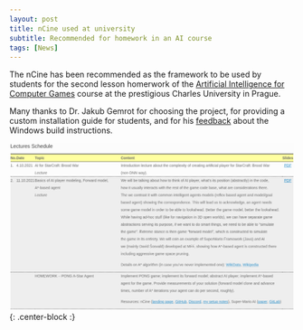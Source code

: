 ```yaml
---
layout: post
title: nCine used at university
subtitle: Recommended for homework in an AI course
tags: [News]
---
```


The nCine has been recommended as the framework to be used by students for the second lesson homerwork of the [Artificial Intelligence for Computer Games](https://gamedev.cuni.cz/study/courses-history/courses-2021-2022/artificial-intelligence-for-computer-games-winter-2021-22/) course at the prestigious Charles University in Prague.

Many thanks to Dr. Jakub Gemrot for choosing the project, for providing a custom installation guide for students, and for his [feedback](https://github.com/nCine/nCine/issues/15) about the Windows build instructions.

![Artificial Intelligence for Computer Games](/img/posts/ai_course.png "Artificial Intelligence for Computer Games"){: .center-block :}
